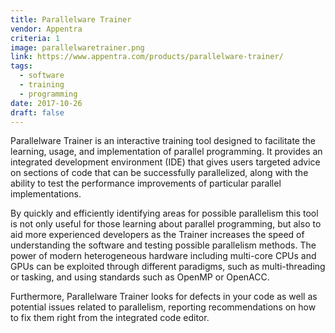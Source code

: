```yaml
---
title: Parallelware Trainer
vendor: Appentra
criteria: 1
image: parallelwaretrainer.png
link: https://www.appentra.com/products/parallelware-trainer/
tags:
  - software
  - training
  - programming
date: 2017-10-26
draft: false
---
```


Parallelware Trainer is an interactive training tool designed to facilitate the learning, usage, and implementation of parallel programming.
It provides an integrated development environment (IDE) that gives users targeted advice on sections of code that can be successfully parallelized,
along with the ability to test the performance improvements of particular parallel implementations.

By quickly and efficiently identifying areas for possible parallelism this tool is not only useful for those learning about parallel programming,
but also to aid more experienced developers as the Trainer increases the speed of understanding the software and testing possible parallelism methods.
The power of modern heterogeneous hardware including multi-core CPUs and GPUs can be exploited through different paradigms,
such as multi-threading or tasking, and using standards such as OpenMP or OpenACC.

Furthermore, Parallelware Trainer looks for defects in your code as well as potential issues related to parallelism,
reporting recommendations on how to fix them right from the integrated code editor.
